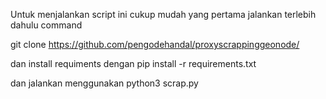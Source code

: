 Untuk menjalankan script ini cukup mudah yang pertama jalankan terlebih dahulu command

git clone https://github.com/pengodehandal/proxyscrappinggeonode/

dan install requiments dengan 
pip install -r requirements.txt

dan jalankan menggunakan python3 scrap.py
